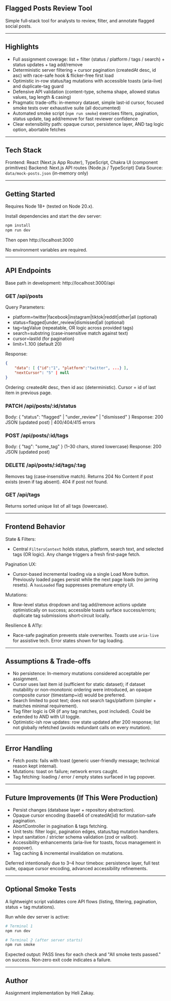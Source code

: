 ## Flagged Posts Review Tool

Simple full‑stack tool for analysts to review, filter, and annotate flagged social posts.

---

## Highlights

- Full assignment coverage: list + filter (status / platform / tags / search) + status updates + tag add/remove
- Deterministic server filtering + cursor pagination (createdAt desc, id asc) with race-safe hook & flicker-free first load
- Optimistic in-row status/tag mutations with accessible toasts (aria-live) and duplicate-tag guard
- Defensive API validation (content-type, schema shape, allowed status values, tag length & casing)
- Pragmatic trade-offs: in-memory dataset, simple last-id cursor, focused smoke tests over exhaustive suite (all documented)
- Automated smoke script (`npm run smoke`) exercises filters, pagination, status update, tag add/remove for fast reviewer confidence
- Clear extensibility path: opaque cursor, persistence layer, AND tag logic option, abortable fetches

---

## Tech Stack

Frontend: React (Next.js App Router), TypeScript, Chakra UI (component primitives)
Backend: Next.js API routes (Node.js / TypeScript)
Data Source: `data/mock-posts.json` (in‑memory only)

---

## Getting Started

Requires Node 18+ (tested on Node 20.x).

Install dependencies and start the dev server:

```bash
npm install
npm run dev
```

Then open http://localhost:3000

No environment variables are required.

---

## API Endpoints

Base path in development: http://localhost:3000/api

### GET /api/posts

Query Parameters:

- platform=twitter|facebook|instagram|tiktok|reddit|other|all (optional)
- status=flagged|under_review|dismissed|all (optional)
- tag=tagValue (repeatable, OR logic across provided tags)
- search=substring (case‑insensitive match against text)
- cursor=lastId (for pagination)
- limit=1..100 (default 20)

Response:

```json
{
	"data": [ {"id":"1", "platform":"twitter", ...} ],
	"nextCursor": "5" | null
}
```

Ordering: createdAt desc, then id asc (deterministic). Cursor = id of last item in previous page.

### PATCH /api/posts/:id/status

Body: { "status": "flagged" | "under_review" | "dismissed" }
Response: 200 JSON (updated post) | 400/404/415 errors

### POST /api/posts/:id/tags

Body: { "tag": "some_tag" } (1–30 chars, stored lowercase)
Response: 200 JSON (updated post)

### DELETE /api/posts/:id/tags/:tag

Removes tag (case‑insensitive match). Returns 204 No Content if post exists (even if tag absent). 404 if post not found.

### GET /api/tags

Returns sorted unique list of all tags (lowercase).

---

## Frontend Behavior

State & Filters:

- Central `FiltersContext` holds status, platform, search text, and selected tags (OR logic). Any change triggers a fresh first-page fetch.

Pagination UX:

- Cursor-based incremental loading via a single Load More button. Previously loaded pages persist while the next page loads (no jarring resets). A `hasLoaded` flag suppresses premature empty UI.

Mutations:

- Row-level status dropdown and tag add/remove actions update optimistically on success; accessible toasts surface success/errors; duplicate tag submissions short‑circuit locally.

Resilience & A11y:

- Race-safe pagination prevents stale overwrites. Toasts use `aria-live` for assistive tech. Error states shown for tag loading.

---

## Assumptions & Trade‑offs

- No persistence: In-memory mutations considered acceptable per assignment.
- Cursor uses last item id (sufficient for static dataset); if dataset mutability or non-monotonic ordering were introduced, an opaque composite cursor (timestamp+id) would be preferred.
- Search limited to post text; does not search tags/platform (simpler + matches minimal requirement).
- Tag filter logic is OR (if any tag matches, post included). Could be extended to AND with UI toggle.
- Optimistic-ish row updates: row state updated after 200 response; list not globally refetched (avoids redundant calls on every mutation).

---

## Error Handling

- Fetch posts: fails with toast (generic user-friendly message; technical reason kept internal).
- Mutations: toast on failure; network errors caught.
- Tag fetching: loading / error / empty states surfaced in tag popover.

---

## Future Improvements (If This Were Production)

- Persist changes (database layer + repository abstraction).
- Opaque cursor encoding (base64 of createdAt|id) for mutation-safe pagination.
- AbortController in pagination & tags fetching.
- Unit tests: filter logic, pagination edges, status/tag mutation handlers.
- Input sanitation / stricter schema validation (zod or valibot).
- Accessibility enhancements (aria-live for toasts, focus management in popover).
- Tag caching & incremental invalidation on mutations.

Deferred intentionally due to 3–4 hour timebox: persistence layer, full test suite, opaque cursor encoding, advanced accessibility refinements.

---

## Optional Smoke Tests

A lightweight script validates core API flows (listing, filtering, pagination, status + tag mutations).

Run while dev server is active:

```bash
# Terminal 1
npm run dev

# Terminal 2 (after server starts)
npm run smoke
```

Expected output: PASS lines for each check and "All smoke tests passed." on success. Non‑zero exit code indicates a failure.

---

## Author

Assignment implementation by Heli Zakay.
